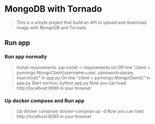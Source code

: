 # MongoDB with Tornado
> This is a simple project that build an API to upload and download image with MongoDB and Tornado.
## Run app
### Run app normally
> Install requirements: pip install -r requirements.txt
> Off line "client = pymongo.MongoClient(username=user, password=passw, host=host)" in app.py
> On line "client = pymongo.MongoClient()" in app.py
> Start service: python app.py
> Now you can load http://localhost:9999 in your browser
### Up docker compose and Run app
> Up docker compose: docker-compose up -d
> Now you can load http://localhost:8080 in your browser
